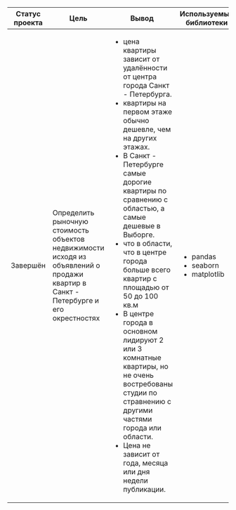 Статус проекта | Цель | Вывод | Используемые библиотеки
------------- |---------------- | ---------------- | -----------------------
Завершён | Определить рыночную стоимость объектов недвижимости исходя из объявлений о продажи квартир в Санкт - Петербурге и его окрестностях | <ul><li>цена квартиры зависит от удалённости от центра города Санкт - Петербурга.</li><li>квартиры на первом этаже обычно дешевле, чем на других этажах.</li><li>В Санкт - Петербурге самые дорогие квартиры по сравнению с областью, а самые дешевые в Выборге.</li><li> что в области, что в центре города больше всего квартир с площадью от 50 до 100 кв.м</li><li> В центре города в основном лидируют 2 или 3 комнатные квартиры, но не очень востребованы студии по стравнению с другими частями города или области.</li><li>  Цена не зависит от года, месяца или дня недели публикации.</li>  | <ul><li>pandas</li><li>seaborn</li><li>matplotlib</li>
